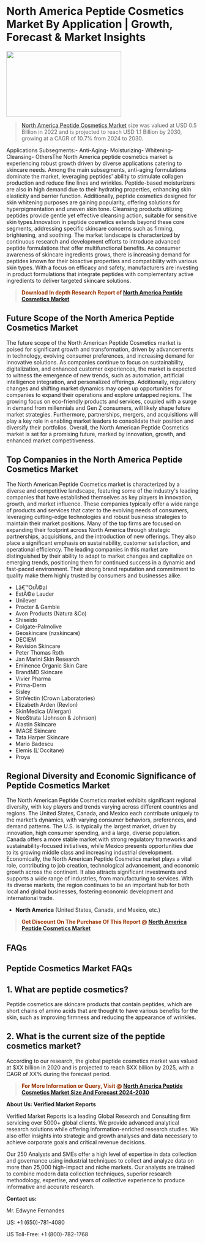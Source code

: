 <p><h1>North America Peptide Cosmetics Market By Application | Growth, Forecast & Market Insights</h1><p><img class="aligncenter size-medium wp-image-105565" src="https://ffe5etoiles.com/wp-content/uploads/2025/01/MST7-300x171.png" alt="" width="300" height="171" /></p><blockquote><p><a href="https://www.verifiedmarketreports.com/download-sample/?rid=372904&utm_source=Github-NA&utm_medium=389" target="_blank">North America Peptide Cosmetics Market</a> size was valued at USD 0.5 Billion in 2022 and is projected to reach USD 1.1 Billion by 2030, growing at a CAGR of 10.7% from 2024 to 2030.</p></blockquote>Applications Subsegments:- Anti-Aging- Moisturizing- Whitening- Cleansing- OthersThe North America peptide cosmetics market is experiencing robust growth driven by diverse applications catering to skincare needs. Among the main subsegments, anti-aging formulations dominate the market, leveraging peptides' ability to stimulate collagen production and reduce fine lines and wrinkles. Peptide-based moisturizers are also in high demand due to their hydrating properties, enhancing skin elasticity and barrier function. Additionally, peptide cosmetics designed for skin whitening purposes are gaining popularity, offering solutions for hyperpigmentation and uneven skin tone. Cleansing products utilizing peptides provide gentle yet effective cleansing action, suitable for sensitive skin types.Innovation in peptide cosmetics extends beyond these core segments, addressing specific skincare concerns such as firming, brightening, and soothing. The market landscape is characterized by continuous research and development efforts to introduce advanced peptide formulations that offer multifunctional benefits. As consumer awareness of skincare ingredients grows, there is increasing demand for peptides known for their bioactive properties and compatibility with various skin types. With a focus on efficacy and safety, manufacturers are investing in product formulations that integrate peptides with complementary active ingredients to deliver targeted skincare solutions.</p><blockquote><p><span style="color: #993300;"><strong>Download In depth Research Report of <a href="https://www.verifiedmarketreports.com/download-sample/?rid=372904&utm_source=Github-NA&utm_medium=389">North America Peptide Cosmetics Market</a></strong></span></p></blockquote><h2>Future Scope of the North America Peptide Cosmetics Market</h2><p>The future scope of the North American Peptide Cosmetics market is poised for significant growth and transformation, driven by advancements in technology, evolving consumer preferences, and increasing demand for innovative solutions. As companies continue to focus on sustainability, digitalization, and enhanced customer experiences, the market is expected to witness the emergence of new trends, such as automation, artificial intelligence integration, and personalized offerings. Additionally, regulatory changes and shifting market dynamics may open up opportunities for companies to expand their operations and explore untapped regions. The growing focus on eco-friendly products and services, coupled with a surge in demand from millennials and Gen Z consumers, will likely shape future market strategies. Furthermore, partnerships, mergers, and acquisitions will play a key role in enabling market leaders to consolidate their position and diversify their portfolios. Overall, the North American Peptide Cosmetics market is set for a promising future, marked by innovation, growth, and enhanced market competitiveness.</p><h2>Top Companies in the North America Peptide Cosmetics Market</h2><p>The North American Peptide Cosmetics market is characterized by a diverse and competitive landscape, featuring some of the industry's leading companies that have established themselves as key players in innovation, growth, and market influence. These companies typically offer a wide range of products and services that cater to the evolving needs of consumers, leveraging cutting-edge technologies and robust business strategies to maintain their market positions. Many of the top firms are focused on expanding their footprint across North America through strategic partnerships, acquisitions, and the introduction of new offerings. They also place a significant emphasis on sustainability, customer satisfaction, and operational efficiency. The leading companies in this market are distinguished by their ability to adapt to market changes and capitalize on emerging trends, positioning them for continued success in a dynamic and fast-paced environment. Their strong brand reputation and commitment to quality make them highly trusted by consumers and businesses alike.</p><p><ul><li>Lâ€™OrÃ©al </li><li> EstÃ©e Lauder </li><li> Unilever </li><li> Procter & Gamble </li><li> Avon Products (Natura &Co) </li><li> Shiseido </li><li> Colgate-Palmolive </li><li> Geoskincare (nzskincare) </li><li> DECIEM </li><li> Revision Skincare </li><li> Peter Thomas Roth </li><li> Jan Marini Skin Research </li><li> Eminence Organic Skin Care </li><li> BrandMD Skincare </li><li> Vivier Pharma </li><li> Prima-Derm </li><li> Sisley </li><li> StriVectin (Crown Laboratories) </li><li> Elizabeth Arden (Revlon) </li><li> SkinMedica (Allergan) </li><li> NeoStrata (Johnson & Johnson) </li><li> Alastin Skincare </li><li> IMAGE Skincare </li><li> Tata Harper Skincare </li><li> Mario Badescu </li><li> Elemis (L'Occitane) </li><li> Proya</li></ul></p><h2>Regional Diversity and Economic Significance of Peptide Cosmetics Market</h2><p>The North American Peptide Cosmetics market exhibits significant regional diversity, with key players and trends varying across different countries and regions. The United States, Canada, and Mexico each contribute uniquely to the market’s dynamics, with varying consumer behaviors, preferences, and demand patterns. The U.S. is typically the largest market, driven by innovation, high consumer spending, and a large, diverse population. Canada offers a more stable market with strong regulatory frameworks and sustainability-focused initiatives, while Mexico presents opportunities due to its growing middle class and increasing industrial development. Economically, the North American Peptide Cosmetics market plays a vital role, contributing to job creation, technological advancement, and economic growth across the continent. It also attracts significant investments and supports a wide range of industries, from manufacturing to services. With its diverse markets, the region continues to be an important hub for both local and global businesses, fostering economic development and international trade.</p><ul> <li><strong>North America</strong> (United States, Canada, and Mexico, etc.)</li></ul><blockquote><p><span style="color: #993300;"><strong>Get Discount On The Purchase Of This Report @ <a href="https://www.verifiedmarketreports.com/ask-for-discount/?rid=372904&utm_source=Github-NA&utm_medium=389">North America Peptide Cosmetics Market</a></strong></span></p></blockquote><h2>FAQs</h2><p><h2>Peptide Cosmetics Market FAQs</h1><h2>1. What are peptide cosmetics?</div><div></h2><p>Peptide cosmetics are skincare products that contain peptides, which are short chains of amino acids that are thought to have various benefits for the skin, such as improving firmness and reducing the appearance of wrinkles.</p><h2>2. What is the current size of the peptide cosmetics market?</div><div></h2><p>According to our research, the global peptide cosmetics market was valued at $XX billion in 2020 and is projected to reach $XX billion by 2025, with a CAGR of XX% during the forecast period.</p><!-- Continue with similar FAQs and answers --></body></html></p><blockquote><p><span style="color: #993300;"><strong>For More Information or Query, Visit @ <a href="https://www.verifiedmarketreports.com/product/peptide-cosmetics-market/">North America Peptide Cosmetics Market Size And Forecast 2024-2030</a></strong></span></p></blockquote><p><strong>About Us: Verified Market Reports</strong></p><p>Verified Market Reports is a leading Global Research and Consulting firm servicing over 5000+ global clients. We provide advanced analytical research solutions while offering information-enriched research studies. We also offer insights into strategic and growth analyses and data necessary to achieve corporate goals and critical revenue decisions.</p><p>Our 250 Analysts and SMEs offer a high level of expertise in data collection and governance using industrial techniques to collect and analyze data on more than 25,000 high-impact and niche markets. Our analysts are trained to combine modern data collection techniques, superior research methodology, expertise, and years of collective experience to produce informative and accurate research.</p><p><strong>Contact us:</strong></p><p>Mr. Edwyne Fernandes</p><p>US: +1 (650)-781-4080</p><p>US Toll-Free: +1 (800)-782-1768</p>

